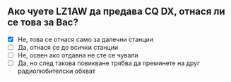 ## Ако чуете LZ1AW да предава CQ DX, отнася ли се това за Вас?

<!-- Верният отговор е отбелязан с [X] -->

- [X] Не, това се отнася само за далечни станции
- [ ] Да, отнася се до всички станции
- [ ] Не, освен ако отдавна не сте се чували
- [ ] Да, но след такова повикване трябва да преминете на друг радиолюбителски обхват
